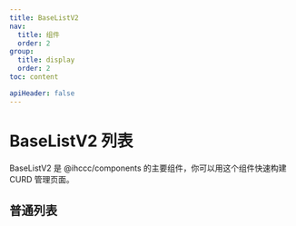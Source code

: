 ```yaml
---
title: BaseListV2
nav:
  title: 组件
  order: 2
group: 
  title: display
  order: 2
toc: content

apiHeader: false
---
```


# BaseListV2 列表

BaseListV2 是 @ihccc/components 的主要组件，你可以用这个组件快速构建 CURD 管理页面。

## 普通列表

<code src="./demo/base" background="#f5f5f5" iframe="560"></code>
